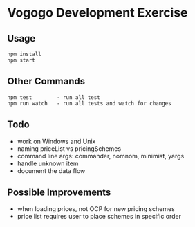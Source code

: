 Vogogo Development Exercise
===========================


Usage
-----

    npm install
    npm start


Other Commands
--------------

    npm test        - run all test
    npm run watch   - run all tests and watch for changes


Todo
----
- work on Windows and Unix
- naming priceList vs pricingSchemes
- command line args: commander, nomnom, minimist, yargs
- handle unknown item
- document the data flow

Possible Improvements
---------------------
- when loading prices, not OCP for new pricing schemes
- price list requires user to place schemes in specific order
